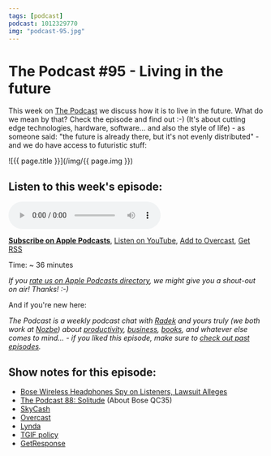 ```yaml
---
tags: [podcast]
podcast: 1012329770
img: "podcast-95.jpg"
---
```


# The Podcast #95 - Living in the future

This week on [The Podcast][p] we discuss how it is to live in the future. What do we mean by that? Check the episode and find out :-) (It's about cutting edge technologies, hardware, software... and also the style of life) - as someone said: "the future is already there, but it's not evenly distributed" - and we do have access to futuristic stuff:

<!--More-->

![{{ page.title }}](/img/{{ page.img }})

## Listen to this week's episode:

<audio controls>
<source src="https://files.nozbe.com/podcast/095.mp3" type="audio/mpeg">
</audio>

**[Subscribe on Apple Podcasts][i]**, [Listen on YouTube][y], [Add to Overcast][ov], [Get RSS][rss]

Time: ~ 36 minutes

*If you [rate us on Apple Podcasts directory][i], we might give you a shout-out on air! Thanks! :-)*

And if you're new here:

*The Podcast is a weekly podcast chat with [Radek][r] and yours truly (we both work at [Nozbe][n]) about [productivity](/productivity), [business](/business), [books](/books), and whatever else comes to mind… - if you liked this episode, make sure to [check out past episodes](/podcast).*

## Show notes for this episode:

  * [Bose Wireless Headphones Spy on Listeners, Lawsuit Alleges](https://www.macrumors.com/2017/04/20/bose-headphones-spy-listeners-lawsuit-alleges/)
  * [The Podcast 88: Solitude](/podcast-88) (About Bose QC35)
  * [SkyCash](http://www.skycash.com/)
  * [Overcast](https://overcast.fm/)
  * [Lynda](https://www.lynda.com/)
  * [TGIF policy](https://sliwinski.com/tgif/)
  * [GetResponse](https://www.getresponse.com/)

[ov]: https://overcast.fm/itunes1012329770/the-podcast
[y]: https://michael.gratis/thepodcastyt
[rss]: https://thepodcast.fm/episodes?format=RSS
[e]: /podcast-95
[p]: /podcast
[n]: https://michael.gratis/nozbe
[r]: https://michael.gratis/radex
[i]: https://michael.gratis/thepodcast
[o]: https://michael.gratis/ipadonly

[pm]: http://productivemag.com/